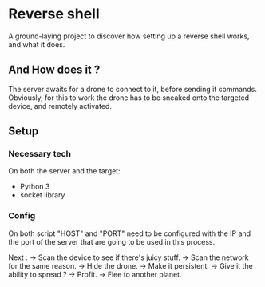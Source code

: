 # Reverse shell

A ground-laying project to discover how setting up a reverse shell works, and what it does.

## And How does it ?

The server awaits for a drone to connect to it, before sending it commands.
Obviously, for this to work the drone has to be sneaked onto the targeted device, and remotely activated.

## Setup

### Necessary tech
On both the server and the target:
- Python 3
- socket library

### Config

On both script "HOST" and "PORT" need to be configured with the IP and the port of the server that are going to be used in this process.



Next :
-> Scan the device to see if there's juicy stuff.
-> Scan the network for the same reason.
-> Hide the drone.
-> Make it persistent.
-> Give it the ability to spread ?
-> Profit.
-> Flee to another planet.